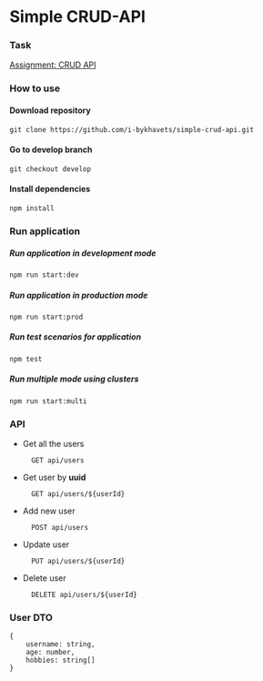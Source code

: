 # Simple CRUD-API

### Task
[Assignment: CRUD API](https://github.com/AlreadyBored/nodejs-assignments/blob/main/assignments/crud-api/assignment.md)

### How to use

#### Download repository

    git clone https://github.com/i-bykhavets/simple-crud-api.git

#### Go to develop branch

    git checkout develop

#### Install dependencies

    npm install

### Run application

##### Run application in development mode

    npm run start:dev

##### Run application in production mode

    npm run start:prod

##### Run test scenarios for application

    npm test

##### Run multiple mode using clusters

    npm run start:multi

### API

- Get all the users

        GET api/users 

- Get user by **uuid**

        GET api/users/${userId} 

- Add new user

        POST api/users 

- Update user

        PUT api/users/${userId} 

- Delete user

        DELETE api/users/${userId}


### User DTO

    {
        username: string,
        age: number,
        hobbies: string[]
    }

